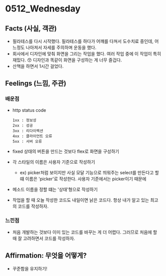 # 0512_Wednesday

## Facts (사실, 객관)

- 필라테스를 다시 시작했다. 필라테스를 하다가 어꺠를 다쳐서 도수치료 중인데, 어느정도 나아져서 자세를 주의하며 운동을 했다.
- 회사에서 디자인에 맞춰 화면을 그리는 작업을 했다. 여러 작업 중에 이 작업이 특히 재밌다. 😙 디자인과 똑같이 화면을 구성하는 게 너무 즐겁다.
- 산책을 하면서 1시간 걸었다.

## Feelings (느낌, 주관)

### 배운점

- http status code

    ```
    1xx : 정보성
    2xx : 성공
    3xx : 리다이렉션
    4xx : 클라이언트 오류
    5xx : 서버 오류
    ```

- fixed 상태의 버튼을 만드는 것보다 flex로 화면을 구성하기

- 각 스타일의 이름은 사용자 기준으로 작성하기
    - ex) picker처럼 보이지만 사실 모달 기능으로 띄워주는 select를 만든다고 할 떄 이름은 'picker'로 작성한다. 사용자 기준에서는 picker이기 때문에

- 메소드 이름을 정할 떄는 '상태'형으로 작성하기

- 작업을 할 때 오늘 작성한 코드도 내일이면 낡은 코드다. 항상 내가 알고 있는 최고의 코드를 작성하자.

### 느낀점

- 처음 개발하는 것보다 이미 있는 코드를 바꾸는 게 더 어렵다. 그러므로 처음에 할 때 잘 고려하면서 코드를 작성하자.

## Affirmation: 무엇을 어떻게?

- 꾸준함을 유지하기!